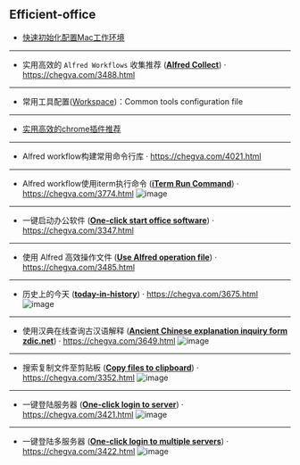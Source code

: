 ## Efficient-office

- [快速初始化配置Mac工作环境](/workspace/快速初始化配置Mac工作环境.md)
---
- 实用高效的 `Alfred Workflows` 收集推荐 ([**Alfred Collect**](/Alfred-Workflows)) · https://chegva.com/3488.html
---
- 常用工具配置([Workspace](/workspace))：Common tools configuration file
---
- [实用高效的chrome插件推荐](/workspace/实用高效的chrome插件推荐.md)
---
- Alfred workflow构建常用命令行库 · https://chegva.com/4021.html 
---
- Alfred workflow使用iterm执行命令 ([**iTerm Run Command**](/iterm-run-command)) · https://chegva.com/3774.html 
![image](https://github.com/anzhihe/Efficient-office/blob/master/iterm-run-command/iterm-run-command.gif)
---
- 一键启动办公软件 ([**One-click start office software**](/one-click-start-software)) · https://chegva.com/3347.html 
---
- 使用 Alfred 高效操作文件 ([**Use Alfred operation file**](/file-operation)) · https://chegva.com/3485.html
---
- 历史上的今天 ([**today-in-history**](/today-in-history)) · https://chegva.com/3675.html
![image](https://github.com/anzhihe/Efficient-office/blob/master/today-in-history/history.gif)
---
- 使用汉典在线查询古汉语解释 ([**Ancient Chinese explanation inquiry form zdic.net**](/ancient-chinese-zdic)) · https://chegva.com/3649.html
![image](https://github.com/anzhihe/Efficient-office/blob/master/ancient-chinese-zdic/zdic.gif)
---
- 搜索复制文件至剪贴板 ([**Copy files to clipboard**](/copy-files-to-clipboard)) · https://chegva.com/3352.html
![image](https://github.com/anzhihe/Efficient-office/blob/master/copy-files-to-clipboard/File-Copy-demo.gif)
---
- 一键登陆服务器 ([**One-click login to server**](/one-click-login-server)) · https://chegva.com/3421.html
![image](https://github.com/anzhihe/Efficient-office/blob/master/one-click-login-server/Alfred-Server-demo.gif)
---
- 一键登陆多服务器 ([**One-click login to multiple servers**](/login-multiple-servers)) · https://chegva.com/3422.html
![image](https://github.com/anzhihe/Efficient-office/blob/master/login-multiple-servers/Login-Multiple-Servers.gif)
